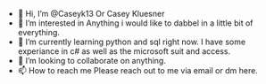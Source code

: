 - 👋 Hi, I’m @Caseyk13 Or Casey Kluesner
- 👀 I’m interested in Anything i would like to dabbel in a little bit of everything. 
- 🌱 I’m currently learning python and sql right now. I have some experiance in c# as well as the microsoft suit and access.
- 💞️ I’m looking to collaborate on anything. 
- 📫 How to reach me Please reach out to me via email or dm here. 

<!---
Caseyk13/Caseyk13 is a ✨ special ✨ repository because its `README.md` (this file) appears on your GitHub profile.
You can click the Preview link to take a look at your changes.
--->

